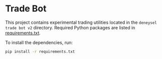# Trade Bot

This project contains experimental trading utilities located in the `deneysel trade bot v2` directory. Required Python packages are listed in [requirements.txt](requirements.txt).

To install the dependencies, run:

```bash
pip install -r requirements.txt
```
